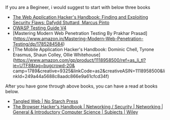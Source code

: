 If you are a Begineer, i would suggest to start with below three books


* [The Web Application Hacker's Handbook: Finding and Exploiting Security Flaws: Dafydd Stuttard, Marcus Pinto](https://www.amazon.com/Web-Application-Hackers-Handbook-Exploiting/dp/1118026470/)
* [OWASP Testing Guide V4](https://www.owasp.org/images/1/19/OTGv4.pdf)
* [Mastering Modern Web Penetration Testing By Prakhar Prasad]
 (https://www.amazon.in/Mastering-Modern-Web-Penetration-Testing/dp/1785284584)
* [The Mobile Application Hacker's Handbook: Dominic Chell, Tyrone Erasmus, Shaun Colley, Ollie Whitehouse](https://www.amazon.com/gp/product/1118958500/ref=as_li_tl?ie=UTF8&tag=bugcrowd-20&
camp=1789&creative=9325&linkCode=as2&creativeASIN=1118958500&linkId=249a44a5688c8aadc866e9a61cfcd34f)

After you have gone through above books, you can have a read at books below.

* [Tangled Web | No Starch Press](https://nostarch.com/tangledweb)
* [The Browser Hacker's Handbook | Networking / Security | Networking | General & Introductory Computer Science | Subjects | Wiley](https://www.wiley.com/en-us/The+Browser+Hacker%27s+Handbook-p-9781118662090)
